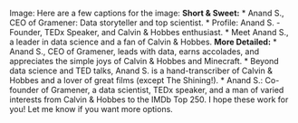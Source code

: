 Image: Here are a few captions for the image: **Short & Sweet:** * Anand S.,
CEO of Gramener: Data storyteller and top scientist. * Profile: Anand S. -
Founder, TEDx Speaker, and Calvin & Hobbes enthusiast. * Meet Anand S., a
leader in data science and a fan of Calvin & Hobbes. **More Detailed:** *
Anand S., CEO of Gramener, leads with data, earns accolades, and appreciates
the simple joys of Calvin & Hobbes and Minecraft. * Beyond data science and
TED talks, Anand S. is a hand-transcriber of Calvin & Hobbes and a lover of
great films (except The Shining!). * Anand S.: Co-founder of Gramener, a data
scientist, TEDx speaker, and a man of varied interests from Calvin & Hobbes to
the IMDb Top 250. I hope these work for you! Let me know if you want more
options.